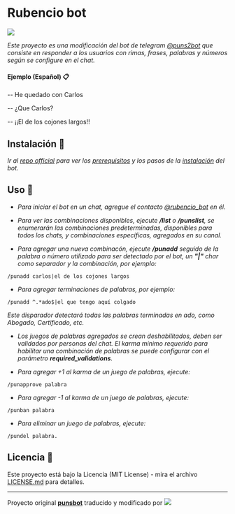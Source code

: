 # Rubencio bot 

[![](https://img.shields.io/badge/Rubencio-Telegram%20Bot-blue)]()

_Este proyecto es una modificación del bot de telegram [@puns2bot](https://telegram.me/puns2bot) que consiste en responder a los usuarios con rimas, frases, palabras y números según se configure en el chat._

#### Ejemplo (Español) 📋

-- He quedado con Carlos

-- ¿Que Carlos?

-- ¡¡El de los cojones largos!!

## Instalación 🔧

_Ir al [repo official](https://github.com/morenod/punsBot) para ver los [prerequisitos](https://github.com/morenod/punsBot#prerequisites) y los pasos de la [instalación](https://github.com/morenod/punsBot#installing) del bot._

## Uso 📖

- _Para iniciar el bot en un chat, agregue el contacto [@rubencio_bot](https://telegram.me/rubencio_bot) en él._

- _Para ver las combinaciones disponibles, ejecute **/list** o **/punslist**, se enumerarán las combinaciones predeterminadas, disponibles para todos los chats, y combinaciones específicas, agregados en su canal._

- _Para agregar una nueva combinacón, ejecute **/punadd** seguido de la palabra o número utilizado para ser detectado por el bot, un **"|"** char como separador y la combinación, por ejemplo:_

```
/punadd carlos|el de los cojones largos
```

- _Para agregar terminaciones de palabras, por ejemplo:_

```
/punadd ^.*ado$|el que tengo aquí colgado
```
_Este disparador detectará todas las palabras terminadas en ado, como Abogado, Certificado, etc._

- _Los juegos de palabras agregados se crean deshabilitados, deben ser validados por personas del chat. El karma mínimo requerido para habilitar una combinación de palabras se puede configurar con el parámetro **required_validations**._

- _Para agregar +1 al karma de un juego de palabras, ejecute:_ 
```
/punapprove palabra
```
- _Para agregar -1 al karma de un juego de palabras, ejecute:_ 
```
/punban palabra
```
- _Para eliminar un juego de palabras, ejecute:_
```
/pundel palabra.
```

## Licencia 📄

Este proyecto está bajo la Licencia (MIT License) - mira el archivo [LICENSE.md](LICENSE.md) para detalles.




---
Proyecto original **[punsbot](https://github.com/morenod/punsBot)** traducido y modificado por [![](https://img.shields.io/badge/cesar-estrada-brightgreen)](https://github.com/cesar-estrada)